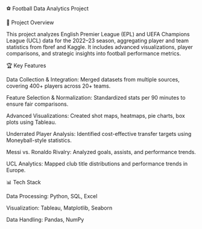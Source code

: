 ⚽ Football Data Analytics Project


📌 Project Overview

This project analyzes English Premier League (EPL) and UEFA Champions League (UCL) data for the 2022–23 season, aggregating player and team statistics from fbref and Kaggle. It includes advanced visualizations, player comparisons, and strategic insights into football performance metrics.


🏆 Key Features

Data Collection & Integration: Merged datasets from multiple sources, covering 400+ players across 20+ teams.

Feature Selection & Normalization: Standardized stats per 90 minutes to ensure fair comparisons.

Advanced Visualizations: Created shot maps, heatmaps, pie charts, box plots using Tableau.

Underrated Player Analysis: Identified cost-effective transfer targets using Moneyball-style statistics.

Messi vs. Ronaldo Rivalry: Analyzed goals, assists, and performance trends.

UCL Analytics: Mapped club title distributions and performance trends in Europe.


📊 Tech Stack

Data Processing: Python, SQL, Excel

Visualization: Tableau, Matplotlib, Seaborn

Data Handling: Pandas, NumPy
